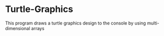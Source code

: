 # Turtle-Graphics

This program draws a turtle graphics design to the console by using multi-dimensional arrays
